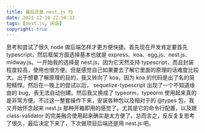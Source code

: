 ```yaml
---
title: 最后还是 nest.js 吗
date: 2021-12-10 22:50:33
tags: [nest.js, 闲话]
copyright: true
---
```

思考和尝试了很久 node 做后端怎样才更方便快捷。首先现在开发肯定要首先 typescript，然后框架方面选择基本也就是 express、koa、egg.js、nest.js、midway.js。一开始我的选择是 nest.js，因为它天然支持 typescript，而且封装程度较高，使用也很方便。但是感觉自己如果要去了解它里面的原理的话难度比较大。出于想要了解原理的目的，我又转向了 koa，因为 koa 的代码是出了名的简短精悍。然后在一晚上的尝试以后， sequelize-typescript 出现了一个不知道缘由的 bug，表无法自动创建。然后我又换成了 typeorm，typeorm 使用起来真的是非常方便。不过这一整套操作下来，安装各种包以及相对于的 @types 包，我又开始怀念起来 nest.js 那种开箱即用的感觉了。尤其是它的命令行配置，以及跟 class-validator 的完美融合使用起来确实是太方便了。总而言之，反反复复思考了很久，最后决定下来了，下次做项目后端还是用 nest.js 吧。